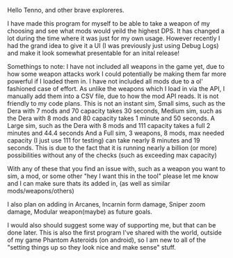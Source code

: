 Hello Tenno, and other brave exploreres.

I have made this program for myself to be able to take a weapon of my choosing and see what mods would yeild the highest DPS. It has changed a lot during the time where it was just for my own usage. However recently I had the grand idea to give it a UI (I was previously just using Debug Logs) and make it look somewhat presentable for an inital release!

Somethings to note:
  I have not included all weapons in the game yet, due to how some weapon attacks work I could potentially be making them far more powerful if I loaded them in.
  I have not included all mods due to a ol' fashioned case of effort. As unlike the weapons which I load in via the API, I manually add them into a CSV file, due to how the mod API reads. It is not friendly to my code plans.
  This is not an instant sim, 
    Small sims, such as the Dera with 7 mods and 70 capacity takes 30 seconds, 
    Medium sim, such as the Dera with 8 mods and 80 capacity takes 1 minute and 50 seconds.
    A Large sim, such as the Dera with 8 mods and 111 capacity takes a full 2 minutes and 44.4 seconds
    And a Full sim, 3 weapons, 8 mods, max needed capacity (I just use 111 for testing) can take nearly 8 minutes and 19 seconds.
    This is due to the fact that it is running nearly a billion (or more) possibilities without any of the checks (such as exceeding max capacity)

  With any of these that you find an issue with, such as a weapon you want to sim, a mod, or some other "hey I want this in the tool" please let me know and I can make sure thats its added in, (as well as similar mods/weapons/others)

  I also plan on adding in Arcanes, Incarnin form damage, Sniper zoom damage, Modular weapon(maybe) as future goals.

  I would also should suggest some way of supporting me, but that can be done later.
  This is also the first program I've shared with the world, outside of my game Phantom Asteroids (on android), so I am new to all of the "setting things up so they look nice and make sense" stuff.
